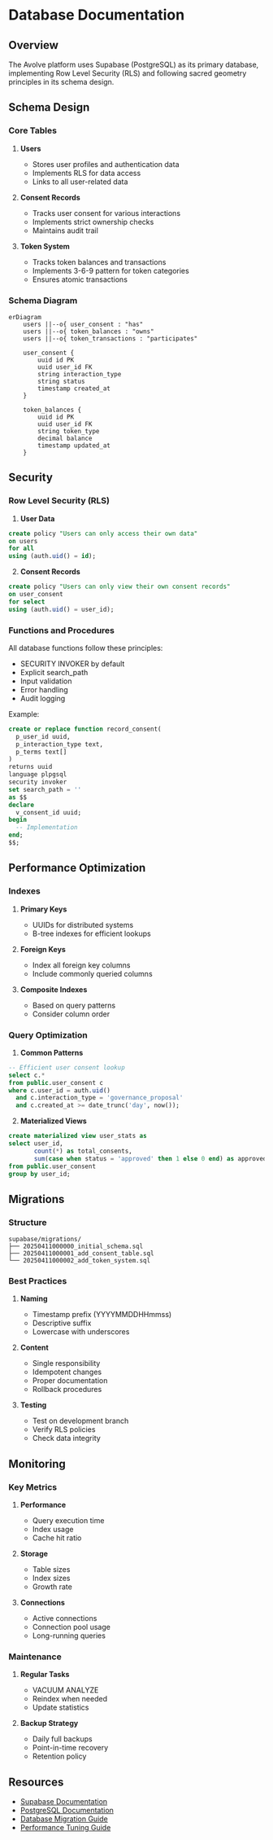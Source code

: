 # Database Documentation

## Overview

The Avolve platform uses Supabase (PostgreSQL) as its primary database, implementing Row Level Security (RLS) and following sacred geometry principles in its schema design.

## Schema Design

### Core Tables

1. **Users**
   - Stores user profiles and authentication data
   - Implements RLS for data access
   - Links to all user-related data

2. **Consent Records**
   - Tracks user consent for various interactions
   - Implements strict ownership checks
   - Maintains audit trail

3. **Token System**
   - Tracks token balances and transactions
   - Implements 3-6-9 pattern for token categories
   - Ensures atomic transactions

### Schema Diagram

```mermaid
erDiagram
    users ||--o{ user_consent : "has"
    users ||--o{ token_balances : "owns"
    users ||--o{ token_transactions : "participates"
    
    user_consent {
        uuid id PK
        uuid user_id FK
        string interaction_type
        string status
        timestamp created_at
    }
    
    token_balances {
        uuid id PK
        uuid user_id FK
        string token_type
        decimal balance
        timestamp updated_at
    }
```

## Security

### Row Level Security (RLS)

1. **User Data**
```sql
create policy "Users can only access their own data"
on users
for all
using (auth.uid() = id);
```

2. **Consent Records**
```sql
create policy "Users can only view their own consent records"
on user_consent
for select
using (auth.uid() = user_id);
```

### Functions and Procedures

All database functions follow these principles:
- SECURITY INVOKER by default
- Explicit search_path
- Input validation
- Error handling
- Audit logging

Example:
```sql
create or replace function record_consent(
  p_user_id uuid,
  p_interaction_type text,
  p_terms text[]
)
returns uuid
language plpgsql
security invoker
set search_path = ''
as $$
declare
  v_consent_id uuid;
begin
  -- Implementation
end;
$$;
```

## Performance Optimization

### Indexes

1. **Primary Keys**
   - UUIDs for distributed systems
   - B-tree indexes for efficient lookups

2. **Foreign Keys**
   - Index all foreign key columns
   - Include commonly queried columns

3. **Composite Indexes**
   - Based on query patterns
   - Consider column order

### Query Optimization

1. **Common Patterns**
```sql
-- Efficient user consent lookup
select c.*
from public.user_consent c
where c.user_id = auth.uid()
  and c.interaction_type = 'governance_proposal'
  and c.created_at >= date_trunc('day', now());
```

2. **Materialized Views**
```sql
create materialized view user_stats as
select user_id,
       count(*) as total_consents,
       sum(case when status = 'approved' then 1 else 0 end) as approved_count
from public.user_consent
group by user_id;
```

## Migrations

### Structure

```
supabase/migrations/
├── 20250411000000_initial_schema.sql
├── 20250411000001_add_consent_table.sql
└── 20250411000002_add_token_system.sql
```

### Best Practices

1. **Naming**
   - Timestamp prefix (YYYYMMDDHHmmss)
   - Descriptive suffix
   - Lowercase with underscores

2. **Content**
   - Single responsibility
   - Idempotent changes
   - Proper documentation
   - Rollback procedures

3. **Testing**
   - Test on development branch
   - Verify RLS policies
   - Check data integrity

## Monitoring

### Key Metrics

1. **Performance**
   - Query execution time
   - Index usage
   - Cache hit ratio

2. **Storage**
   - Table sizes
   - Index sizes
   - Growth rate

3. **Connections**
   - Active connections
   - Connection pool usage
   - Long-running queries

### Maintenance

1. **Regular Tasks**
   - VACUUM ANALYZE
   - Reindex when needed
   - Update statistics

2. **Backup Strategy**
   - Daily full backups
   - Point-in-time recovery
   - Retention policy

## Resources

- [Supabase Documentation](https://supabase.com/docs)
- [PostgreSQL Documentation](https://www.postgresql.org/docs/)
- [Database Migration Guide](../guides/database-migration.md)
- [Performance Tuning Guide](performance.md)

